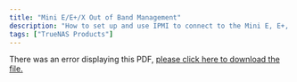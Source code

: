 ```yaml
---
title: "Mini E/E+/X Out of Band Management"
description: "How to set up and use IPMI to connect to the Mini E, E+, or Mini X."
tags: ["TrueNAS Products"]
---
```


<object data="https://www.truenas.com/docs/files/MiniEE+XOOBM1.0.pdf" type="application/pdf" width="95%" height="1000">
  There was an error displaying this PDF, <a href="https://www.truenas.com/docs/files/MiniEE+XOOBM1.0.pdf">please click here to download the file.</a>
</object>
